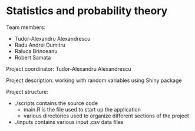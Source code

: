 # Statistics and probability theory

Team members: 
  * Tudor-Alexandru Alexandrescu
  * Radu Andrei Dumitru
  * Raluca Brinceanu
  * Robert Samata

Project coordinator: Tudor-Alexandru Alexandrescu

Project description: working with random variables using Shiny package

Project structure:
  * ./scripts contains the source code
    * main.R is the file used to start up the application
    * various directories used to organize different sections of the project
  * ./inputs contains various input .csv data files
